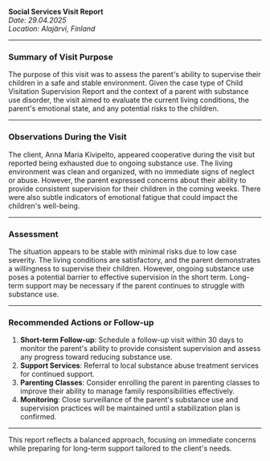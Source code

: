 

**Social Services Visit Report**  
*Date: 29.04.2025*  
*Location: Alajärvi, Finland*  

---

### Summary of Visit Purpose  
The purpose of this visit was to assess the parent's ability to supervise their children in a safe and stable environment. Given the case type of Child Visitation Supervision Report and the context of a parent with substance use disorder, the visit aimed to evaluate the current living conditions, the parent's emotional state, and any potential risks to the children.

---

### Observations During the Visit  
The client, Anna Maria Kivipelto, appeared cooperative during the visit but reported being exhausted due to ongoing substance use. The living environment was clean and organized, with no immediate signs of neglect or abuse. However, the parent expressed concerns about their ability to provide consistent supervision for their children in the coming weeks. There were also subtle indicators of emotional fatigue that could impact the children's well-being.

---

### Assessment  
The situation appears to be stable with minimal risks due to low case severity. The living conditions are satisfactory, and the parent demonstrates a willingness to supervise their children. However, ongoing substance use poses a potential barrier to effective supervision in the short term. Long-term support may be necessary if the parent continues to struggle with substance use.

---

### Recommended Actions or Follow-up  
1. **Short-term Follow-up**: Schedule a follow-up visit within 30 days to monitor the parent's ability to provide consistent supervision and assess any progress toward reducing substance use.
2. **Support Services**: Referral to local substance abuse treatment services for continued support.
3. **Parenting Classes**: Consider enrolling the parent in parenting classes to improve their ability to manage family responsibilities effectively.
4. **Monitoring**: Close surveillance of the parent's substance use and supervision practices will be maintained until a stabilization plan is confirmed.

---

This report reflects a balanced approach, focusing on immediate concerns while preparing for long-term support tailored to the client's needs.